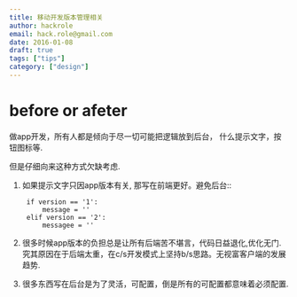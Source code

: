 ```yaml
---
title: 移动开发版本管理相关
author: hackrole
email: hack.role@gmail.com
date: 2016-01-08
draft: true
tags: ["tips"]
category: ["design"]
---
```





# before or afeter

做app开发，所有人都是倾向于尽一切可能把逻辑放到后台，
什么提示文字，按钮图标等. 

但是仔细向来这种方式欠缺考虑.

1) 如果提示文字只因app版本有关, 那写在前端更好。避免后台::

        if version == '1':
            message = ''
        elif version == '2':
            messagee = ''

2) 很多时候app版本的负担总是让所有后端苦不堪言，代码日益退化,优化无门.
   究其原因在于后端太重，在c/s开发模式上坚持b/s思路。无视富客户端的发展趋势.

3) 很多东西写在后台是为了灵活，可配置，倒是所有的可配置都意味着必须配置.
